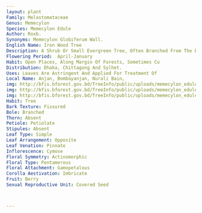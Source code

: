 ```yaml
---
layout: plant
Family: Melastomataceae
Genus: Memecylon
Species: Memecylon Edule
Author: Roxb.
Synonyms: Memecylon Globiferum Wall.
English Name: Iron Wood Tree
Description: A Shrub Or Small Evergreen Tree, Often Branched From The Base, All Parts Glabrous, Young Branches Terete, Pale When Dry, Bark Thin, Blackish-brown, Longitudinally Fissured. Leaves Opposite, 5-12 Ã— 2.5-5.0 Cm, Elliptic Or Ovate, Subacute Or Shortly And Bluntly Acuminate At The Apex, Rounded At The Base, Coriaceous, Smooth And Shining, Dark Green Above, Paler Beneath, Slightly Revolute At The Margin, Midrib Prominent, Lateral Nerves Obscure, Petioles Up To 5 Mm Long. Inflorescence Umbellate Cymes From The Axils Of The Fallen Leaves, Peduncles 1-several Together, 3-9 Mm Long, Elongating In Fruits, Pedicels C 3 Mm Long, Slender. Flowers Bluish, Small. Calyx Campanulate, Smooth, C 2.5 Mm Long, Limb Truncate Or 4-toothed, Teeth When Present Triangular. Petals 4, C 3 Mm Long, Broadly Ovate, Acute. Stamens 8, Filaments Long Exserted, Disk Without Or With Very Faint Rays. Ovary 1-celled, Styles Filiform. Fruit A Berry, Globose, C 5 Mm In Diameter, Usually 1-2 Seeded, Crowned By The Short Inconspicuous Calyx Limb. Seeds Globular, With Crumpled Cotyledon.
Flowering Period:  April-January
Habit: Open Places, Along Margin Of Forests, Sometimes Cu
Distribution: Dhaka, Chittagong And Sylhet.
Uses: Leaves Are Astringent And Applied For Treatment Of
Local Name: Anjan, Bombayanjan, Nurali Bain, 
img: http://bfis.bforest.gov.bd/TreeInfo/public/uploads/memecylon_edule.jpg
img: http://bfis.bforest.gov.bd/TreeInfo/public/uploads/memecylon_edule2.jpg
img: http://bfis.bforest.gov.bd/TreeInfo/public/uploads/memecylon_edule1.jpg
Habit: Tree
Bark Texture: Fissured
Bole: Branched
Thorn: Absent
Petiole: Petiolate
Stipules: Absent
Leaf Type: Simple
Leaf Arrangement: Opposite
Leaf Venation: Pinnate
Inflorescence: Cymose
Floral Symmetry: Actinomorphic
Floral Type: Pentamerous
Floral Attachment: Gamopetalous
Corolla Aestivation: Imbricate
Fruit: Berry
Sexual Reproductive Unit: Covered Seed



---
```


